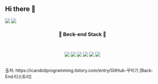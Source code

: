 ## Hi there 👋





<img src="https://img.shields.io/badge/java-007396?style=for-the-badge&logo=OpenJDK&logoColor=white"> 
<img src="https://img.shields.io/badge/Spring-6DB33F?style=for-the-badge&logo=Spring&logoColor=white"> 
<h3 align='center'>🌱 Beck-end Stack 🌱</h3>
<br/>
  <p align='center'>
    <img src="https://img.shields.io/badge/JAVA-yellow?style=flat-square&logo=JavaScript&logoColor=white"/></a>
    <img src="https://img.shields.io/badge/Spring-success?style=flat-square&logo=Spring&logoColor=white"/></a>
    <img src="https://img.shields.io/badge/SpringBoot-success?style=flat-square&logo=Spring&logoColor=white"/></a>
    <img src="https://img.shields.io/badge/Oracle-blue?style=flat-square&logo=Oracle&logoColor=white"/></a>
    <img src="https://img.shields.io/badge/MySQL-yellow?style=flat-square&logo=MySQL&logoColor=white"/></a>
    <img src="https://img.shields.io/badge/aws-orange?style=flat-square&logo=Amazon AWS&logoColor=white"/></a>
  </p>
<br/>
출처: https://icandoitprogramming.tistory.com/entry/GitHub-꾸미기 [Back-End:티스토리]



